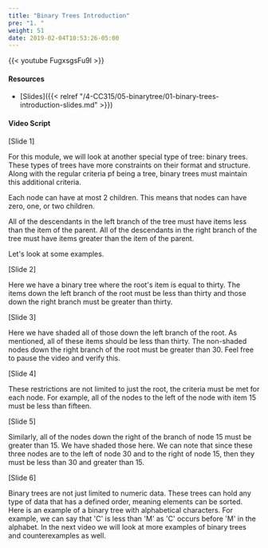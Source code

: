 ```yaml
---
title: "Binary Trees Introduction"
pre: "1. "
weight: 51
date: 2019-02-04T10:53:26-05:00
---
```


{{< youtube FugxsgsFu9I >}}

#### Resources
* [Slides]({{< relref "/4-CC315/05-binarytree/01-binary-trees-introduction-slides.md" >}})

#### Video Script

[Slide 1]

For this module, we will look at another special type of tree: binary trees. These types of trees have more constraints on their format and structure. Along with the regular criteria pf being a tree, binary trees must maintain this additional criteria. 

Each node can have at most 2 children. This means that nodes can have zero, one, or two children.

All of the descendants in the left branch of the tree must have items less than the item of the parent. All of the descendants in the right branch of the tree must have items greater than the item of the parent. 

Let's look at some examples. 

[Slide 2]

Here we have a binary tree where the root's item is equal to thirty. The items down the left branch of the root must be less than thirty and those down the right branch must be greater than thirty. 

[Slide 3]

Here we have shaded all of those down the left branch of the root. As mentioned, all of these items should be less than thirty. The non-shaded nodes down the right branch of the root must be greater than 30. Feel free to pause the video and verify this. 


[Slide 4]

These restrictions are not limited to just the root, the criteria must be met for each node. For example, all of the nodes to the left of the node with item 15 must be less than fifteen. 

[Slide 5]

Similarly, all of the nodes down the right of the branch of node 15 must be greater than 15. We have shaded those here. We can note that since these three nodes are to the left of node 30 and to the right of node 15, then they must be less than 30 and greater than 15. 


[Slide 6]

Binary trees are not just limited to numeric data. These trees can hold any type of data that has a defined order, meaning elements can be sorted. Here is an example of a binary tree with alphabetical characters. For example, we can say that 'C' is less than 'M' as 'C' occurs before 'M' in the alphabet. In the next video we will look at more examples of binary trees and counterexamples as well. 